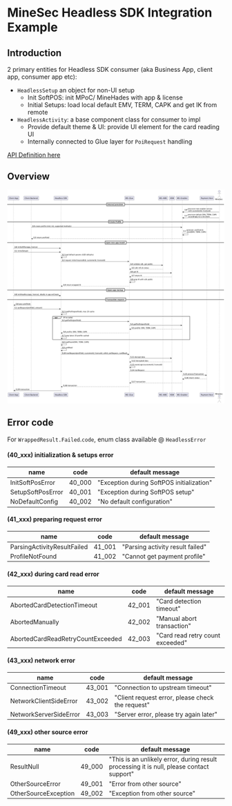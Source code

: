 # MineSec Headless SDK Integration Example

## Introduction

2 primary entities for Headless SDK consumer (aka Business App, client app, consumer app etc):

- `HeadlessSetup` an object for non-UI setup
    - Init SoftPOS: init MPoC/ MineHades with app & license
    - Initial Setups: load local default EMV, TERM, CAPK and get IK from remote
- `HeadlessActivity`: a base component class for consumer to impl
    - Provide default theme & UI: provide UI element for the card reading UI
    - Internally connected to Glue layer for `PoiRequest` handling

[API Definition here](https://theminesec.github.io/ms-sdk-headless/)

## Overview

![Overview](./docs/flow-overview.png)

## Error code

For `WrappedResult.Failed`.`code`, enum class available @ `HeadlessError`

#### (40_xxx) initialization & setups error

| name              | code   | default message                           |
|-------------------|--------|-------------------------------------------|
| InitSoftPosError  | 40_000 | "Exception during SoftPOS initialization" |
| SetupSoftPosError | 40_001 | "Exception during SoftPOS setup"          |
| NoDefaultConfig   | 40_002 | "No default configuration"                |

#### (41_xxx) preparing request error

| name                        | code   | default message                  |
|-----------------------------|--------|----------------------------------|
| ParsingActivityResultFailed | 41_001 | "Parsing activity result failed" |
| ProfileNotFound             | 41_002 | "Cannot get payment profile"     |

#### (42_xxx) during card read error

| name                              | code   | default message                  |
|-----------------------------------|--------|----------------------------------|
| AbortedCardDetectionTimeout       | 42_001 | "Card detection timeout"         |
| AbortedManually                   | 42_002 | "Manual abort transaction"       |
| AbortedCardReadRetryCountExceeded | 42_003 | "Card read retry count exceeded" |

#### (43_xxx) network error

| name                   | code   | default message                                  |
|------------------------|--------|--------------------------------------------------|
| ConnectionTimeout      | 43_001 | "Connection to upstream timeout"                 |
| NetworkClientSideError | 43_002 | "Client request error, please check the request" |
| NetworkServerSideError | 43_003 | "Server error, please try again later"           |

#### (49_xxx) other source error

| name                 | code   | default message                                                                          |
|----------------------|--------|------------------------------------------------------------------------------------------|
| ResultNull           | 49_000 | "This is an unlikely error, during result processing it is null, please contact support" |
| OtherSourceError     | 49_001 | "Error from other source"                                                                |
| OtherSourceException | 49_002 | "Exception from other source"                                                            |
